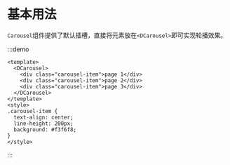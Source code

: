 # 基本用法


`Carousel`组件提供了默认插槽，直接将元素放在`<DCarousel>`即可实现轮播效果。

:::demo


```vue
<template>
  <DCarousel>
    <div class="carousel-item">page 1</div>
    <div class="carousel-item">page 2</div>
    <div class="carousel-item">page 3</div>
  </DCarousel>
</template>
<style>
.carousel-item {
  text-align: center;
  line-height: 200px;
  background: #f3f6f8;
}
</style>
```

:::
